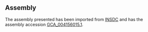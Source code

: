 
Assembly
--------

The assembly presented has been imported from 
[INSDC](http://www.insdc.org) and has the assembly accession
[GCA\_004156015.1](http://www.ebi.ac.uk/ena/data/view/GCA_004156015.1).

